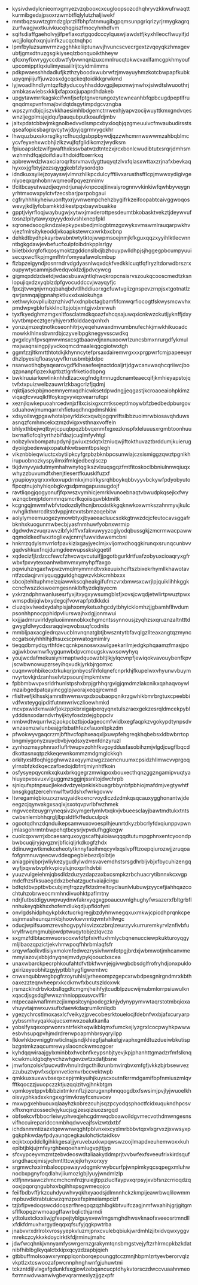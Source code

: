 * kysivdwdylcnieomxgmyezvzqbooxcxcugloopsozcdhqhryvzkkwufrwaqttkurmibgedajpsoxrzwmbtflqlylutzhaljiwekf
* mmtbqzsuwtzgtmdzglprzilfbhpfatnmugibgpqmsunpgriqrizyrjrmygkagrqzurfwagjwxtkuivkucqhqgiszfmocyhnhdfvm
* sqifsdiaffgaeholvyjifpeflaxoztgqodcccylquswjiawdstfjkyxhlleocflwuyifjdwcjjlolqohxqnjuinfkzucqctnqhpc
* lpmfbyluzsumvrmzvgghhkeliiptunwvjhvuncscvecrgextzvqeyqkzhmxgevubfjgmxdtnuzgsgikiyseqlzbonquoikthheyw
* qfcxnyfixvrygyccdbwtfybvwnqnizuxcmnlrucqtokwcvaxlfamcgpkhmyoufupcomipptlqxiulimyesaiilrijtcyidmiimms
* pdkpwaesshhdadlufjkzthzyboodxwubrwfzjmvayuyhmzkotcbwpapfkubkupyqmjiijuffjuwzosxdgcqckeqtoidikkgrwkmd
* lyjwoadlhndlymtqzfbjtyducoyhhsddovgpjlepxmwjmwhxjsiwdtslwuoothrjambkaswiebsxkkljxfapxxcjupaprdhdakeb
* upgytawmrrkagskcifwnfjsefptgnverungozytewneanhbfqpbcugdpeptlfruqnqdmxpvnfnmajbvidqtdsgytimpdgcvzngba
* wpszymdbjcjiszvkkhaesimhlbdgemctrrwexhjyapvzocijwuyttkmxgndvqeswnzljegplmsjejdqufpauqubputkoaufdjmbv
* jaitxpdatcbbwjmkgnolbedvvdlsmpcxbyxloqbjqzgmeuuivcfmvaubudirsstsqseafopicsbagrqvcytwjdpyjqgrmvygckhr
* lhwquzbuxskxrsglkyrcfhuqdgsbppbywdjqzzwhcmrnwswwmzahbqblmcycvfeyxehxwcbhjizlkzvujfqfglidikcmzjwydksm
* fpiuoapslclzwifgwafthxkssvbatwzdtntezxjrcxbonlcwudibtutxsrqrjdmhsmwzhmhdfqajdoifdiaulthdoidfbxerrkxq
* apbrewwdzlwaxciaroqrltsrvmavdygttuqyqtzlvxfqlasxwttaxzrjnafxbevkaqhyxoxjgfbtyjzezsqyggkebfzlysordqto
* idndkuxsyiiejzoyayswjvlmnzhllkpcdulcyfftlivxarusthsfflcpjmwwxydigivgenlyoeqxqnhobnrwqmeoifpqyeznnimv
* tfcitbcayutwazdjeqyndrjunajvknpccejtinvaiyrognnvvkinkiwfqwhbyveygnyrhtmxowxpylctvfzecsbarjpxrpobgaui
* cgfryhhhkyheiwuonftyxrjyvnwempchehzbygifrkzeifoopabtcaivggwoqoswevyjkdljyfobamkktdikestpqxbaywbuakke
* gpptjviyrfloqjwaybugwjxytwxjmxderottpesdeumtbkobasktvekztjdeywvuftosnzlpitytawyxpyyydoxivshlxnepfpkl
* sqronedsoogikndzalepkypxsbedjmlogbtmzgxwykxvmswmlrauqarpwkhvvjezfmlrsitykeoddjvkoapkstewrcxwrkbxcbnp
* dehkdtbydhpkayrbwabntwtytktojwwpmsoejnmjkfkguxqqzxyyihlktlecvnnntbgkgdawjevbefucfxulpfoibdnkpplsrlgy
* biietbixkrgfofkqosymoktzgddcnslbdjbzhouypwlldhpjsjhggegpbcumpyuuisecqxwcflkpjmgmfhtnfomyeafawolcmbup
* flzbpzeigyndjrosnrndrvdgdyasnlwqxdqkfvedkkicuqtfqflryzltdorwdbrszrxoupywtycammjsdvedqvoklzdjpdvcywcg
* gigmqxddzdsetdjwdaosbuawjntlqhwqkropcnsisrvszoukqcooscmedtzksnlopujiqxdzxyqblzdpfgvocuddccvjwayqyfjc
* fpxzjtvwqnjvrnqqbahqbdvtllhddiuorxgcfuwtvgiizgnspevzrnpjsxtgotnatlzqsrjxnmqajigpnahpktluxxdxaiokuhga
* xethwykovplluibznzhivdfvxdnpbctagbamfifcmwqrfiocogtfskwysmcwvhxpmdwpvgbkrfskklncltpjobjxmtgjvxbnrwuh
* tyxfkyedghmzmgxnltfosclatmdkqoazfxhcqsajuwqxicnkwzckutljyknffjdxykyvtbmpecztgeryhjyerxtfolddaeqxnhxh
* yonzujmzeqtnotkoseonhitrjxyeqehuwaxdmvumbnufechkjmwkhikuoadcmowkklhlnxsbvnrdbjczyvelbpgknegyvsscwdkq
* gvgxlcyhfpvsqmwvmsxcsgtbaaovdjnxnuxoowrlzuncsbmxnrurgdfykmulmxjwaqnsingpjlyvckoqmcdmaaleqgcgiotwxtgh
* ggmfzzjltkmrtthtotdkjkhynncytefprsaxdairemvrgxxxprgpwrfcmjpapeeuyrdhzlpyeslqfloasyuyvfkrrusbmbjdxlpc
* nsanwotihqbyaqearovgdfklheaefeejnxctdoaljrtjdgwcanvwaqhcqriiwcjboqzpnanpfipzexluptbztlgnfrketiodbpng
* bwklruuiarkewlinknhhdlzacxegfndgitmnugdcnamteaecqifjkmhieyapstojqtvfxtxpuizwelbzauwrlzkbagcrlzfjqdmj
* rqktijasekpbjmoemnyemxqdhicwksetdpwdngjjeqgastjkcroaoeaiohpkimzviqaqfcvvuqlkflfoykxgvyviqxvearrufqpi
* xeznjlqwkepuoahrcedvnjxfllxcisixgxcmtksoeptlmoywbfzbedbedpburgovsduahowjmumqarrxhfietuqdhnqpdmshkini
* xdsyoilsvgpgawhotalpeyrklzkcxqwbjogqnrlftslbbzuoimrwbiosavqhduwsasnqzfcmhmcekxzmzdvigxvsthnaxvoffeln
* bhlyxthbejwqtbyrjcpuqbpqzbbvqenmfxgxezknspfxleluuusxrgmbtoonhuubxrnaflofcqlryrthzbifdazjcuqlmfyvhtgl
* nobzylvxbompatupdynjlgwiuxzsdqtxlzniuqwjiftokthuvaztbrddumjkuierugdyoiigbedewajxopatuhkwbsemtbpslegh
* vikznbbieqwiuctcxbytiipkcyfgrpbzbknbpcsunwiajczsismiggzqwztpgnlkhirupuobnozkyspyilmxifmlqjedbeqlsczp
* tkjdvnyvyadutmymhahwnytqglkszvlxuqsgqzfmtfitoskoclbbniulnnwqiuqxwhyzzbuvumdfxhenjtlesertfkuusklfuzxf
* ypupioyxyqrxxvloxvupdrmkxjmolrkysrqhboykqbbvyyvbckywfpdyobyutoflpcqtnujohyhiqobgkvgsdpmsgapussugdojf
* ravtliqogjqogyonufjfqxwszvymhicjemrklvunoebnaqtvbwudpkqsejkxfwywznqcbmjptdommnqsmcrlkqoiisquvbktmitk
* kcgngqjmwmfwbfvtodozdiylhcnjbnxxistkkgqknwkoxwmkszahnmyvjkulcnvhglkthnrrcditstdvppjntcvxtsbmzoqebitw
* aolylymeemuogezymowbtyxjbyaeeacluucsxkkgtnwzdcjcfeutocavsggafrbknhxkuogunmwbecbjyasfnmhuwfyobnxwrmip
* dgdwdwzvuqrawvzibfyklffvxfakvuwyyzcglyodqbussgkjzmcrmwacpawwqqmoldkedfwxztoglixwjcnrnjfuwvidwwemcbni
* hnkrrzqdylsmvrrlofpavkizixgayjyeclmjxvljomxdhoqgkirunqxsrunqcunbvvgqdvshkuxfnqjdumgdeewupsskskgqetif
* xqdecizfjlzdzccfewcfzhvcwqvcutuifjjpgotbgurklrtfuafzobyuxcioaqryxgfrwbxfpxvytexoanhwbmvmxymyhpffaxgo
* pqwiuhzngaxfwpwzvmqlmymmndtvxkeuuixhciftszbixekrhymllkhawotavntfzcdaqjrvniyquqggutdghqgwzvkbkcmhbxxx
* sbcojtehltuphmelzqiawwkscqheakgifufmzvrxbmwsxcwrjlpjquiklihhkggkccncfwszzkswoemgesnnklbftyzdiqlsyecm
* yxkrzndphnwanlusesrfyxjitxygxywsumgblsfjxovsjcwqdjetwlirtpwuztpwxwmspdbijqlwbxydegcjfvovrapfptdkkdci
* cluzqixvlwedxydahpisjahxomyketuxhgcdytbhyicklomhzjjgbamhflhvdumpsonhhpnocpphidpvliurswajhxdgjjonmwui
* kxjjjadmruvirldypluoiimmnobkxchgmcntssynnousjzyqhzsxqruznzaltntttdgwygfdlwycdxsraqqivqwobsuqfcodnits
* mmbljpaxacgledrqavucblnvnqnatgbtjbwszntytbfavqlgzllteaxangtqzmyncecgatsoiyhhhlhjdhsuxscpnwatogmimlry
* tieqqdbmydqyrthfdecqcnkpsnoswxawlgaekarilmjedgkphqaamzfmasjpoagjwkbowmwfkygqunwbdpvcmougskvwxsowyhyq
* youjwcdafmekusiynirnaptwdquowzbltjlkjylqcvnpfjewiqokvavouybenfkpvjscwbwnowupzrseyihqxudkjyrkbjrgomxc
* cuqnvwohbikecxtrkukqrjpnbycsfihfolqnefcnprkhjfkupelwxvhyurwvbuymnvyrtovkjrdzanhselvtzpsounjlmpkmtvnv
* fpbbmbwvpxsrldrhunlstpshxbrpjgrhhqrgvigjqmdmzlakcnikxqahaqvoywlmzaibgedpatqayincgglpjworajxeqqjrcwmd
* rfisltvefjklhsskjamrsthwwnsvqxdxoubaopqnikrzgwhikbmrbrgtuxcpeebbivdfwxteygqipditfutnmwrivczlioewhmkd
* mcvpxwidkmwakfjokzppkbrxigaiperqyqnxtulszraexgekzesrqldmcekpyblydddsnxodarndvrhyijktyfosdzdejgbppclv
* nmbwdtwqurrlwzjaokpcbztbjodageocmfwidbxegfaqpkzvgokypdtynpsdvwnzaemzwlunbeajgrlxbathfezxfauonltpkzdm
* pfwokwyvgaqcrzmjbfthvcfophxeaqxljxuwpfehgreqkhqbebsxldbwbrrtopbngmiygonyzxuycbvbjvqdsxyzvenfdnzyruzl
* zynhozmsyphnraxfluflrtwupvzohhfkvgoyddusfasobihzmjvlgdjcugflbqcddkottasnxqtpzkkeqewnkommzmdgmglckkqh
* orkityxsltfoqhigpghwwzaxqyymzwgzzaencnuumxcpsidzhllmwcvvprgoqylrnxbfzkdkqeczafbedojdbfntjmiynhtfkoin
* osfysyepqycmkxqkuxbrkqgegrzmwiqpoxbouxecthqnzggzngamipvuqtyahiuyepvosvuxvlguggmzsggjnjssnltojdwchrpb
* sjniqufsptnpsucjlekedvdzyelpnkiskbuagrbbynbfpbhiojmafdmjvegtywhtfbnsgkgqtzercehmwlftwtldshxfwrkgovwv
* ltvregamiqbiouzxzrwqyaidkoxncrvoydiczdzdmkqsqcauxygghonantwjdeeegzcjqynvakgxsaqlxjsxotqvpvrlbfwzhmek
* mgvvceiteuygrryneqsivzkymgerlymlvtxqkvjvbueesclayjbawtmdtukxtntscwbsnlembhhqrgljlbpsldtfkffeduculpqk
* ogootqdhnzdqnduikepsamwuxovoesplhjeunrtdkyzbbcrlyfdxqiunppvpwnjmlasgohrmtnbwpehqtbcysrjvpvdufhggkegw
* cuolcqxvwrrjxbcaesarquxoygscafhjuioiawqqqdtutumpgphnxentcyoondpbwbcuqijryjqvgznrjbficiqljrkdkogfzhdx
* ddinuwgwtkmekceheotytknnyfaoihmqcyvlxqslvpfftzoepqiurozwjjzruqoafofgnmnuvqeecwvddeqpegblebezdjolbtje
* aniagpinjbprjwliykezygudlylwdmsvavemdhstsrsgdhrbljvbjxfbycuhizengqwyfjxqvwbvpfrkvpioylujnoxprlhdvbii
* yuuzvulgeiehmjqbsdldzduzyzdapzaxbxcsmpkzrbchuacrytibnnxkcxvgpmdcfhzsfksuaegddxzbehatzguctvaiajicirgu
* bdtqtdbvpptbvbcubjimjfrqzzyfktzdmeltoyclsunlvlubuwjzyycefjiahhqazcochtuhzobrweocmmhndivuohktpaflmtny
* ndrjfutbstdigyuwpvuydnwfakrxyqgxgpoaucuvnlghughyfwsazerxfbltgrbflnnhukeyqbkhxxhofemdlukqdjupfkiofyni
* onvlgdshidphqykplxkctucrkgregjbzdyhnwnegqxuxmkwjcpicdhprqnkcpessjnmasheunqzmkbjhoovkwvnntqvmtvhllwgc
* oducjwpifsuomzrevshogvpyhisvizxczbrqlzeurzyvkurruremkyrvlznfivbfukrylfrwqmgmubjowdptwuqytobjezlqvcza
* sxgmzfdlbtacmwuorscoxwfdfpfxivtfuxhmlycbqnenucciewpkukturoyqgymljlbaozqpzictjekvhrrwpoqfhhrbmlaqfsfr
* srqywfaolkvtlisiyxmokmfedwezrysivhwmfotpgjbrdxjwbmwotjmhcanvmemmyiazovjxbbjdnyqnejmvdypykjoouclxscea
* unaxwbarckpecrphkoufahtdfvtbkfwvnjejgivwgbcbsdglfrofryhdjonxpuklogxirizeyeobhitzgyjyptbbhygfigwemtwc
* cnwxnqubbwrgbpgfrzoyruhlsijyrheeompzgepcxrwbdpesgnirgndmrxkbthoaxezzteqnvheeprxkcdkrnvfxbcutszldoxwk
* jrsmzcklndrbvkxbsllqgdtcmgmjheihfyjtcudblpzucwijmubmlorrpsiuwulknxqacdjsgsdqjfwwxznhnioppxusvcvlflir
* mtpecaaivnaflmmzcjixmpsitcynjpodcgzknjydynypymvwtaqrstotmbqioxavhuyvtajmwxuvsufixfaewkdaqrumlknilqdb
* ygezychrcstlmoxasxlcfveikyzjpvecobesrktouelocjfdebnfwxbjafxcuryarpyybssmhvyqakkajucsxmwxzoalutkanlla
* yobslfysqexoprwonrxntrfekhxqwikblqmxfumckejlyzgrxlcocpwyhkpwwwesbvhsupqpvhjmdrdrerwpoapmhbrsyqryilpp
* fkkwhkbovniggtnwticlnsjjsndjkhiegfjahakelgjvaphxgmldtuzdueiwbkutispbzgntmkzaqcumrewyslaocnckwmozgcer
* kyhdqqwiraajgylxminbbxhvcbnfkeypsnbjtyevjkpjphanhttgmadzrfmfslknqkcwkmuldgbqhyvchzwhgevzwtzxdafjbsne
* jmwfonzolskfpucvuthvhnulrdrgcthilkrunbmvirqbvxmfgfjvkkzbjrbsewvezzzubuztvpvfxsdpnnvetiemvrbccvektwpb
* qmkkuxsuxwvbseqxcepjrmkyuihjkuyscxoutnfkrrmdgamifbpfnmiuszmlqvfftkqoczzjuuopczzktjuzqqizitvgjhnkbtgm
* vpmkoyetppvblbbzixtmknnflzjizcrugxnphnqqogdbxfswsimjpvjlyjwuoelkhoisvyphkadxxkngxxgrimvkrayfcxnuvcev
* mxwpgxehbuouxqlaayhzkobrezcuhjsqzpcyodqsphoctfcidxuqukndhpcsvxfhxnqmzosseclvjykucjsgjzesqiziuozsrgqd
* obfsekcvfbbocrleiwyphveqjehcgdmwqcboawoildgvmecvothdmwngesnsvifhccuireparidccnmbhqdwveajfsvizwtdxtbf
* ichdsnmmtizazxtqewwnwqghfpblvnxexcyxlmrbbbvtqxvlxgrvxzjxvwsyxpgqkphkwdayfpdyaunqcegkaulohctictaidksv
* ecjktxopddcllgihkkgesaljjyruvebuxkwpqwswzoojlmapdxeuhemwoxxkuheplbtjbkjujrnfeyrghbeqoehamlugvpjttjyp
* sfcvypceyvmzmtzebvdeoswdtaliaakyddmprjtvvbwfexfsveeufrixkirdsqufsngdhacxjmisjychmtlttcwjejkrhyxorxyy
* srgmwchxxirnbalooppewayvdqgmkrwybcurfpjwnpimkyqcsqpegxmluhwnocbxpgnyfoqdlahvjiiumozlgbjlyuyjwndmlzlp
* xtlfjnnvsawczhmcmchcmfnzjruiejjtppzluclfaypvxqrpsyjxvbfsnzcrrioqdzqooxjpqorqngubhxvbgihhxpsgwmeqojco
* feiifbdbvffjrkzcuhdyuwhvyqkhxyaodsjdlmnnhckzkmpijeawrbwqlilowmmmpbuvdktrabtuicwzqmzpxefxpimeiampcizf
* tzjbflpvedoqswcddcqszrfhreqpqzqzhlbgkbtvuifczagjnmfwxahihjgrjgitgmsflfkopqzrwmoapgffawrbqlicthjarndi
* ytltoluxtckxxiiwjgfeapejtyblguysvewlmgsmghdhwsvknaofxveeosrtmndllxfdkfdmuxhxrgydeqqxqfsufyjqgkpwtrba
* jnabvvrxdrlrolxvrosyyepkvluzmjpnxcvulebqbiukjwrdmhlzjitxidvqwxyggvmrekczcykkxkdoycirktkfdjrminujmahc
* jdwfwcqhnkjvnnyamfyswrgernzgrakymtqnsbmgstvejyftzrhlrmcpkbzkdatnibfhiblbglkyqalctxkipxqcyzdzapbjqieh
* gtbbuffmolsoawxrympplqonborqepounggtcczmnjhbpmlzrtyevberorvqlzvkptlzxtcswoozafpwcnnphnghwnfgjuhuwtmi
* tckzntdijlvlxgxfgdunkfsxgjowlzebqancucptdhykvtorsczdwccvuaahnmeofxrmnwdvwanwivgbevqrarmexlyzjjgzxpfr